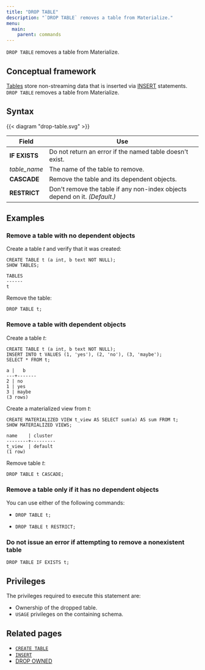 ```yaml
---
title: "DROP TABLE"
description: "`DROP TABLE` removes a table from Materialize."
menu:
  main:
    parent: commands
---
```


`DROP TABLE` removes a table from Materialize.

## Conceptual framework

[Tables](../create-table) store non-streaming data that is inserted via [INSERT](../insert)
statements. `DROP TABLE` removes a table from Materialize.

## Syntax

{{< diagram "drop-table.svg" >}}

Field | Use
------|-----
**IF EXISTS**  | Do not return an error if the named table doesn't exist.
_table_name_ | The name of the table to remove.
**CASCADE** | Remove the table and its dependent objects.
**RESTRICT**  | Don't remove the table if any non-index objects depend on it. _(Default.)_

## Examples

### Remove a table with no dependent objects
Create a table *t* and verify that it was created:

```mzsql
CREATE TABLE t (a int, b text NOT NULL);
SHOW TABLES;
```
```
TABLES
------
t
```

Remove the table:

```mzsql
DROP TABLE t;
```
### Remove a table with dependent objects

Create a table *t*:

```mzsql
CREATE TABLE t (a int, b text NOT NULL);
INSERT INTO t VALUES (1, 'yes'), (2, 'no'), (3, 'maybe');
SELECT * FROM t;
```
```
a |   b
---+-------
2 | no
1 | yes
3 | maybe
(3 rows)
```

Create a materialized view from *t*:

```mzsql
CREATE MATERIALIZED VIEW t_view AS SELECT sum(a) AS sum FROM t;
SHOW MATERIALIZED VIEWS;
```
```
name    | cluster
--------+---------
t_view  | default
(1 row)
```

Remove table *t*:

```mzsql
DROP TABLE t CASCADE;
```

### Remove a table only if it has no dependent objects

You can use either of the following commands:

- ```mzsql
  DROP TABLE t;
  ```
- ```mzsql
  DROP TABLE t RESTRICT;
  ```

### Do not issue an error if attempting to remove a nonexistent table

```mzsql
DROP TABLE IF EXISTS t;
```

## Privileges

The privileges required to execute this statement are:

- Ownership of the dropped table.
- `USAGE` privileges on the containing schema.

## Related pages

- [`CREATE TABLE`](../create-table)
- [`INSERT`](../insert)
- [DROP OWNED](../drop-owned)
